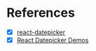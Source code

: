 # References

-[x] [react-datepicker](https://www.npmjs.com/package/react-datepicker)
-[x] [React Datepicker Demos](https://reactdatepicker.com/)
